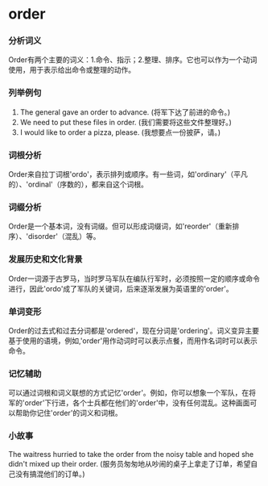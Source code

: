 # order

### 分析词义

  

Order有两个主要的词义：1.命令、指示；2.整理、排序。它也可以作为一个动词使用，用于表示给出命令或整理的动作。

  

### 列举例句

  

1.  The general gave an order to advance. (将军下达了前进的命令。)
2.  We need to put these files in order. (我们需要将这些文件整理好。)
3.  I would like to order a pizza, please. (我想要点一份披萨，请。)

  

### 词根分析

  

Order来自拉丁词根'ordo'，表示排列或顺序。有一些词，如'ordinary'（平凡的）、'ordinal'（序数的），都来自这个词根。

  

### 词缀分析

  

Order是一个基本词，没有词缀。但可以形成词缀词，如'reorder'（重新排序）、'disorder'（混乱）等。

  

### 发展历史和文化背景

  

Order一词源于古罗马，当时罗马军队在编队行军时，必须按照一定的顺序或命令进行，因此'ordo'成了军队的关键词，后来逐渐发展为英语里的'order'。

  

### 单词变形

  

Order的过去式和过去分词都是'ordered'，现在分词是'ordering'。词义变异主要基于使用的语境，例如,'order'用作动词时可以表示点餐，而用作名词时可以表示命令。

  

### 记忆辅助

  

可以通过词根和词义联想的方式记忆'order'。例如，你可以想象一个军队，在将军的'order'下行进，各个士兵都在他们的'order'中，没有任何混乱。这种画面可以帮助你记住'order'的词义和词根。

  

### 小故事

  

The waitress hurried to take the order from the noisy table and hoped she didn't mixed up their order. (服务员匆匆地从吵闹的桌子上拿走了订单，希望自己没有搞混他们的订单。)
